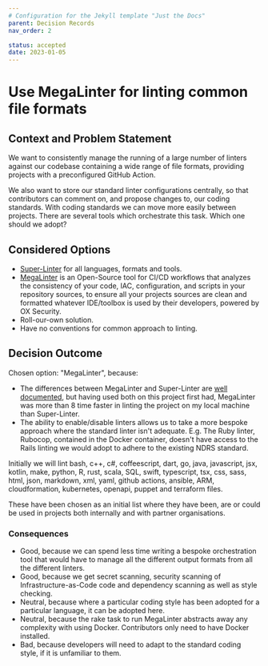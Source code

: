 ```yaml
---
# Configuration for the Jekyll template "Just the Docs"
parent: Decision Records
nav_order: 2

status: accepted
date: 2023-01-05
---
```

# Use MegaLinter for linting common file formats

## Context and Problem Statement

We want to consistently manage the running of a large number of linters against our codebase containing a wide range of file formats, providing projects with a preconfigured GitHub Action.

We also want to store our standard linter configurations centrally, so that contributors can comment on, and propose changes to, our coding standards. With coding standards we can move more easily between projects. There are several tools which orchestrate this task. Which one should we adopt?

## Considered Options

* [Super-Linter](https://github.com/github/super-linter) for all languages, formats and tools.
* [MegaLinter](https://megalinter.io/) is an Open-Source tool for CI/CD workflows that analyzes the consistency of your code, IAC, configuration, and scripts in your repository sources, to ensure all your projects sources are clean and formatted whatever IDE/toolbox is used by their developers, powered by OX Security.
* Roll-our-own solution.
* Have no conventions for common approach to linting.

## Decision Outcome

Chosen option: "MegaLinter", because:

* The differences between MegaLinter and Super-Linter are [well documented](https://megalinter.io/latest/mega-linter-vs-super-linter), but having used both on this project first had, MegaLinter was more than 8 time faster in linting the project on my local machine than Super-Linter.
* The ability to enable/disable linters allows us to take a more bespoke approach where the standard linter isn't adequate. E.g. The Ruby linter, Rubocop, contained in the Docker container, doesn't have access to the Rails linting we would adopt to adhere to the existing NDRS standard.

Initially we will lint bash, c++, c#, coffeescript, dart, go, java, javascript, jsx, kotlin, make, python, R, rust, scala, SQL, swift, typescript, tsx, css, sass, html, json, markdown, xml, yaml, github actions, ansible, ARM, cloudformation, kubernetes, openapi, puppet and terraform files.

These have been chosen as an initial list where they have been, are or could be used in projects both internally and with partner organisations.

### Consequences

* Good, because we can spend less time writing a bespoke orchestration tool that would have to manage all the different output formats from all the different linters.
* Good, because we get secret scanning, security scanning of Infrastructure-as-Code code and dependency scanning as well as style checking.
* Neutral, because where a particular coding style has been adopted for a particular language, it can be adopted here.
* Neutral, because the rake task to run MegaLinter abstracts away any complexity with using Docker. Contributors only need to have Docker installed.
* Bad, because developers will need to adapt to the standard coding style, if it is unfamiliar to them.
